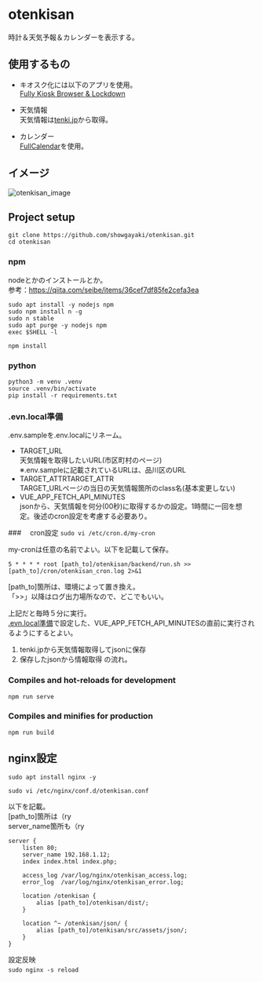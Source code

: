 # otenkisan
時計＆天気予報＆カレンダーを表示する。  

## 使用するもの
- キオスク化には以下のアプリを使用。  
[Fully Kiosk Browser & Lockdown](https://play.google.com/store/apps/details?id=de.ozerov.fully&hl=ja&gl=US)  

- 天気情報  
天気情報は[tenki.jp](https://tenki.jp/)から取得。  

- カレンダー  
[FullCalendar](https://fullcalendar.io/)を使用。


## イメージ
![otenkisan_image](https://user-images.githubusercontent.com/47170845/158050074-c0923f56-7726-4785-b599-bec760af7c78.png)  


## Project setup
`git clone https://github.com/showgayaki/otenkisan.git`  
`cd otenkisan`  



### npm
nodeとかのインストールとか。  
参考：https://qiita.com/seibe/items/36cef7df85fe2cefa3ea  

`sudo apt install -y nodejs npm`  
`sudo npm install n -g`  
`sudo n stable`  
`sudo apt purge -y nodejs npm`  
`exec $SHELL -l`  

`npm install`  


### python
`python3 -m venv .venv`  
`source .venv/bin/activate`  
`pip install -r requirements.txt`  


### .evn.local準備
.env.sampleを.env.localにリネーム。  
- TARGET_URL  
  天気情報を取得したいURL(市区町村のページ)  
  ※.env.sampleに記載されているURLは、品川区のURL
- TARGET_ATTRTARGET_ATTR  
  TARGET_URLページの当日の天気情報箇所のclass名(基本変更しない)
- VUE_APP_FETCH_API_MINUTES  
  jsonから、天気情報を何分(00秒)に取得するかの設定。1時間に一回を想定。後述のcron設定を考慮する必要あり。  


###　 cron設定
`sudo vi /etc/cron.d/my-cron`  

my-cronは任意の名前でよい。以下を記載して保存。  
```
5 * * * * root [path_to]/otenkisan/backend/run.sh >> [path_to]/cron/otenkisan_cron.log 2>&1
```
[path_to]箇所は、環境によって置き換え。  
「>>」以降はログ出力場所なので、どこでもいい。  

上記だと毎時５分に実行。  
[.evn.local準備](#.evn.local準備)で設定した、VUE_APP_FETCH_API_MINUTESの直前に実行されるようにするとよい。  

1. tenki.jpから天気情報取得してjsonに保存
2. 保存したjsonから情報取得
の流れ。  

### Compiles and hot-reloads for development
`npm run serve`  

### Compiles and minifies for production
`npm run build`  

## nginx設定
`sudo apt install nginx -y`  

`sudo vi /etc/nginx/conf.d/otenkisan.conf`  

以下を記載。  
[path_to]箇所は（ry  
server_name箇所も（ry  

```
server {
    listen 80;
    server_name 192.168.1.12;
    index index.html index.php;

    access_log /var/log/nginx/otenkisan_access.log;
    error_log  /var/log/nginx/otenkisan_error.log;

    location /otenkisan {
        alias [path_to]/otenkisan/dist/;
    }

    location ^~ /otenkisan/json/ {
        alias [path_to]/otenkisan/src/assets/json/;
    }
}
```

設定反映  
`sudo nginx -s reload`　 
